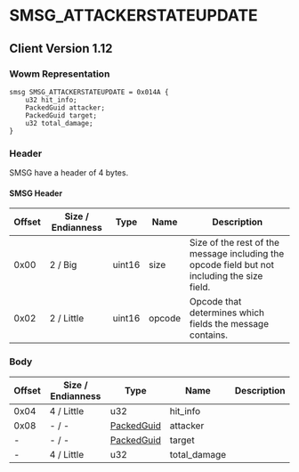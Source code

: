 # SMSG_ATTACKERSTATEUPDATE
## Client Version 1.12

### Wowm Representation
```rust,ignore
smsg SMSG_ATTACKERSTATEUPDATE = 0x014A {
    u32 hit_info;
    PackedGuid attacker;
    PackedGuid target;
    u32 total_damage;
}
```
### Header
SMSG have a header of 4 bytes.

#### SMSG Header
| Offset | Size / Endianness | Type   | Name   | Description |
| ------ | ----------------- | ------ | ------ | ----------- |
| 0x00   | 2 / Big           | uint16 | size   | Size of the rest of the message including the opcode field but not including the size field.|
| 0x02   | 2 / Little        | uint16 | opcode | Opcode that determines which fields the message contains.|
### Body
| Offset | Size / Endianness | Type | Name | Description |
| ------ | ----------------- | ---- | ---- | ----------- |
| 0x04 | 4 / Little | u32 | hit_info |  |
| 0x08 | - / - | [PackedGuid](../spec/packed-guid.md) | attacker |  |
| - | - / - | [PackedGuid](../spec/packed-guid.md) | target |  |
| - | 4 / Little | u32 | total_damage |  |
